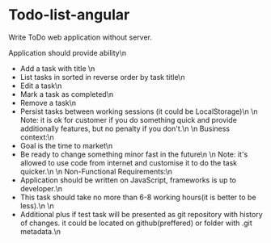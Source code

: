 # Todo-list-angular
Write ToDo web application without server.

Application should provide ability\n
+ Add a task with title \n
+ List tasks in sorted in reverse order by task title\n
+ Edit a task\n
+ Mark a task as completed\n
+ Remove a task\n
+ Persist tasks between working sessions (it could be LocalStorage)\n
\n
Note: it is ok for customer if you do something quick and provide additionally features, but no penalty if you don't.\n
\n
Business context:\n
+ Goal is the time to market\n
+ Be ready to change something minor fast in the future\n
\n
Note: it's allowed to use code from internet and customise it to do the task quicker.\n
\n
Non-Functional Requirements:\n
+ Application should be written on JavaScript, frameworks is up to developer.\n
+ This task should take no more than 6-8 working hours(it is better to be less).\n
\n
+ Additional plus if test task will be presented as git repository with history of changes. it could be located on github(preffered) or folder with .git metadata.\n